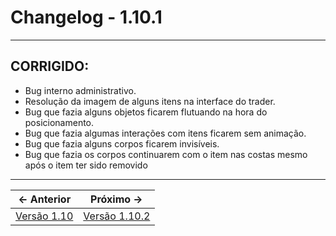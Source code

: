# Changelog - 1.10.1

---
## **CORRIGIDO**:
- Bug interno administrativo.
- Resolução da imagem de alguns itens na interface do trader.
- Bug que fazia alguns objetos ficarem flutuando na hora do posicionamento.
- Bug que fazia algumas interações com itens ficarem sem animação.
- Bug que fazia alguns corpos ficarem invisíveis.
- Bug que fazia os corpos continuarem com o item nas costas mesmo após o item ter sido removido
---

← Anterior             |  Próximo →
:-------------------------:|:-------------------------:
[Versão 1.10](https://stoneagemta.com/releases/dayz/1.10) | [Versão 1.10.2](https://stoneagemta.com/releases/dayz/1.10.2)
